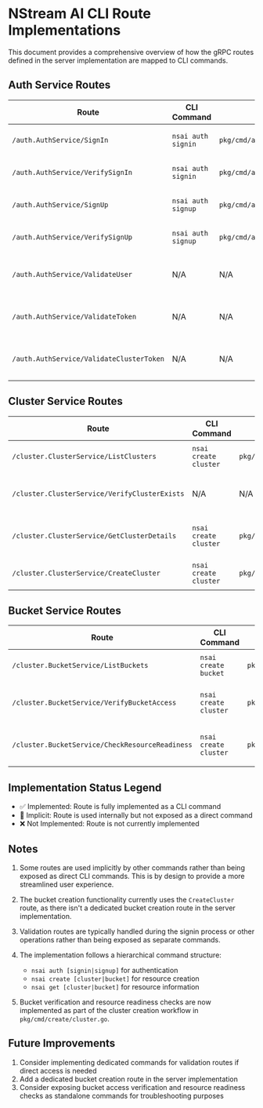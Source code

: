 # NStream AI CLI Route Implementations

This document provides a comprehensive overview of how the gRPC routes defined in the server implementation are mapped to CLI commands.

## Auth Service Routes

| Route | CLI Command | File | Implementation Status | Notes |
|-------|-------------|------|----------------------|-------|
| `/auth.AuthService/SignIn` | `nsai auth signin` | `pkg/cmd/auth/signin.go` | ✅ Implemented | Handles initial sign-in request |
| `/auth.AuthService/VerifySignIn` | `nsai auth signin` | `pkg/cmd/auth/signin.go` | ✅ Implemented | Handles OTP verification |
| `/auth.AuthService/SignUp` | `nsai auth signup` | `pkg/cmd/auth/signup.go` | ✅ Implemented | Handles new user registration |
| `/auth.AuthService/VerifySignUp` | `nsai auth signup` | `pkg/cmd/auth/signup.go` | ✅ Implemented | Handles signup verification |
| `/auth.AuthService/ValidateUser` | N/A | N/A | 🔄 Implicit | Handled during signin process |
| `/auth.AuthService/ValidateToken` | N/A | N/A | 🔄 Implicit | Handled during signin process |
| `/auth.AuthService/ValidateClusterToken` | N/A | N/A | 🔄 Implicit | Handled during cluster operations |

## Cluster Service Routes

| Route | CLI Command | File | Implementation Status | Notes |
|-------|-------------|------|----------------------|-------|
| `/cluster.ClusterService/ListClusters` | `nsai create cluster` | `pkg/cmd/create/cluster.go` | ✅ Implemented | Lists available clusters |
| `/cluster.ClusterService/VerifyClusterExists` | N/A | N/A | 🔄 Implicit | Used internally by other commands |
| `/cluster.ClusterService/GetClusterDetails` | `nsai create cluster` | `pkg/cmd/create/cluster.go` | ✅ Implemented | Gets detailed cluster information |
| `/cluster.ClusterService/CreateCluster` | `nsai create cluster` | `pkg/cmd/create/cluster.go` | ✅ Implemented | Creates new cluster |

## Bucket Service Routes

| Route | CLI Command | File | Implementation Status | Notes |
|-------|-------------|------|----------------------|-------|
| `/cluster.BucketService/ListBuckets` | `nsai create bucket` | `pkg/cmd/create/bucket.go` | ✅ Implemented | Lists available buckets |
| `/cluster.BucketService/VerifyBucketAccess` | `nsai create cluster` | `pkg/cmd/create/cluster.go` | ✅ Implemented | Used in cluster creation workflow |
| `/cluster.BucketService/CheckResourceReadiness` | `nsai create cluster` | `pkg/cmd/create/cluster.go` | ✅ Implemented | Used in cluster creation workflow |

## Implementation Status Legend

- ✅ Implemented: Route is fully implemented as a CLI command
- 🔄 Implicit: Route is used internally but not exposed as a direct command
- ❌ Not Implemented: Route is not currently implemented

## Notes

1. Some routes are used implicitly by other commands rather than being exposed as direct CLI commands. This is by design to provide a more streamlined user experience.

2. The bucket creation functionality currently uses the `CreateCluster` route, as there isn't a dedicated bucket creation route in the server implementation.

3. Validation routes are typically handled during the signin process or other operations rather than being exposed as separate commands.

4. The implementation follows a hierarchical command structure:
   - `nsai auth [signin|signup]` for authentication
   - `nsai create [cluster|bucket]` for resource creation
   - `nsai get [cluster|bucket]` for resource information

5. Bucket verification and resource readiness checks are now implemented as part of the cluster creation workflow in `pkg/cmd/create/cluster.go`.

## Future Improvements

1. Consider implementing dedicated commands for validation routes if direct access is needed
2. Add a dedicated bucket creation route in the server implementation
3. Consider exposing bucket access verification and resource readiness checks as standalone commands for troubleshooting purposes 